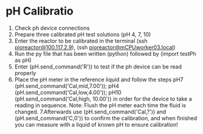 # **pH Calibratio**

1. Check ph device connections
2. Prepare three calibrated pH test solutions (pH 4, 7, 10)
3. Enter the reactor to be calibrated in the terminal (ssh pioreactor@100.117.2.9), (ssh pioreactor@mCPUworker03.local)
4. Run the py file that has been written (python) followed by (import testPh as pH)
5. Enter (pH.send_command('R')) to test if the ph device can be read properly
6. Place the pH meter in the reference liquid and follow the steps pH7 (pH.send_command('Cal,mid,7.00')); pH4 (pH.send_command('Cal,low,4.00')); pH10 (pH.send_command('Cal,high, 10.00')) in order for the device to take a reading in sequence. Note: Flush the pH meter each time the fluid is changed.
7.Afterwards use (pH.send_command('Cal,?')) and (pH.send_command('C,0')) to confirm the calibration, and when finished you can measure with a liquid of known pH to ensure calibration!
